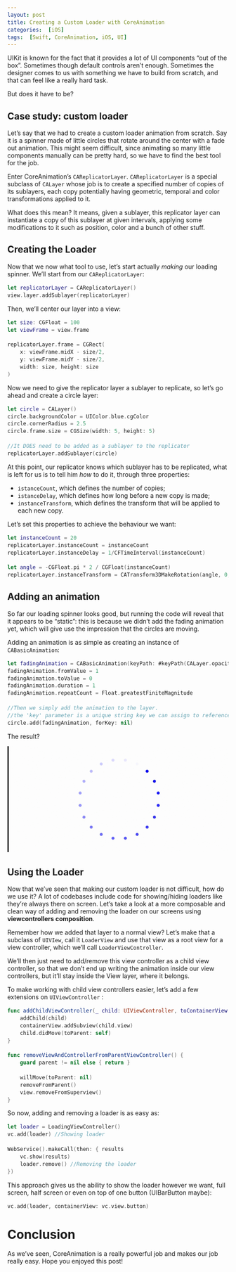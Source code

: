 ```yaml
---
layout: post
title: Creating a Custom Loader with CoreAnimation
categories:  [iOS]
tags:  [Swift, CoreAnimation, iOS, UI]
---
```


UIKit is known for the fact that it provides a lot of UI components “out of the box”. Sometimes though default controls aren’t enough. Sometimes the designer comes to us with something we have to build from scratch, and that can feel like a really hard task.

But does it have to be?

## Case study: custom loader

Let’s say that we had to create a custom loader animation from scratch. Say it is a spinner made of little circles that rotate around the center with a fade out animation. This might seem difficult, since animating so many little components manually can be pretty hard, so we have to find the best tool for the job.

Enter CoreAnimation’s `CAReplicatorLayer`.
`CAReplicatorLayer` is a special subclass of `CALayer` whose job is to create a specified number of copies of its sublayers, each copy potentially having geometric, temporal and color transformations applied to it.

What does this mean? It means, given a sublayer, this replicator layer can instantiate a copy of this sublayer at given intervals, applying some modifications to it such as position, color and a bunch of other stuff.

## Creating the Loader

Now that we now what tool to use, let’s start actually *making* our loading spinner. We’ll start from our `CAReplicatorLayer`:

```swift
let replicatorLayer = CAReplicatorLayer()
view.layer.addSublayer(replicatorLayer)
```

Then, we’ll center our layer into a view:

```swift
let size: CGFloat = 100
let viewFrame = view.frame

replicatorLayer.frame = CGRect(
    x: viewFrame.midX - size/2,
    y: viewFrame.midY - size/2,
    width: size, height: size
)
```

Now we need to give the replicator layer a sublayer to replicate, so let’s go ahead and create a circle layer:

```swift
let circle = CALayer()
circle.backgroundColor = UIColor.blue.cgColor
circle.cornerRadius = 2.5
circle.frame.size = CGSize(width: 5, height: 5)

//It DOES need to be added as a sublayer to the replicator
replicatorLayer.addSublayer(circle)
```

At this point, our replicator knows which sublayer has to be replicated, what is left for us is to tell him *how* to do it, through three properties: 
- `istanceCount`, which defines the number of copies;
- `istanceDelay`, which defines how long before a new copy is made;
- `instanceTransform`, which defines the transform that will be applied to each new copy.

Let’s set this properties to achieve the behaviour we want:

```swift
let instanceCount = 20
replicatorLayer.instanceCount = instanceCount
replicatorLayer.instanceDelay = 1/CFTimeInterval(instanceCount)

let angle = -CGFloat.pi * 2 / CGFloat(instanceCount)
replicatorLayer.instanceTransform = CATransform3DMakeRotation(angle, 0, 0, 1)
```

## Adding an animation

So far our loading spinner looks good, but running the code will reveal that it appears to be “static”: this is because we didn’t add the fading animation yet, which will give use the impression that the circles are moving.

Adding an animation is as simple as creating an instance of `CABasicAnimation`:

```swift
let fadingAnimation = CABasicAnimation(keyPath: #keyPath(CALayer.opacity))
fadingAnimation.fromValue = 1
fadingAnimation.toValue = 0
fadingAnimation.duration = 1
fadingAnimation.repeatCount = Float.greatestFiniteMagnitude

//Then we simply add the animation to the layer.
//the 'key' parameter is a unique string key we can assign to reference the animation later.
circle.add(fadingAnimation, forKey: nil)
```

The result?

![](/img/LoaderCoreAnimation.gif)

## Using the Loader

Now that we’ve seen that making our custom loader is not difficult, how do we use it?
A lot of codebases include code for showing/hiding loaders like they’re always there on screen. Let’s take a look at a more composable and clean way of adding and removing the loader on our screens using **viewcontrollers composition**. 

Remember how we added that layer to a normal view? Let’s make that a subclass of `UIVIew`, call it `LoaderView` and use that view as a root view for a view controller, which we’ll call `LoaderViewController`.

We’ll then just need to add/remove this view controller as a child view controller, so that we don’t end up writing the animation inside our view controllers, but it’ll stay inside the View layer, where it belongs.

To make working with child view controllers easier, let’s add a few extensions on `UIViewController` :

```swift
func addChildViewController(_ child: UIViewController, toContainerView containerView: UIView) {
    addChild(child)
    containerView.addSubview(child.view)
    child.didMove(toParent: self)
}
    
func removeViewAndControllerFromParentViewController() {
    guard parent != nil else { return }
        
    willMove(toParent: nil)
    removeFromParent()
    view.removeFromSuperview()
}
```

So now, adding and removing a loader is as easy as:

```swift
let loader = LoadingViewController()
vc.add(loader) //Showing loader

WebService().makeCall(then: { results
	vc.show(results)
	loader.remove() //Removing the loader
})
```

This approach gives us the ability to show the loader however we want, full screen, half screen or even on top of one button (UIBarButton maybe):

```swift
vc.add(loader, containerView: vc.view.button)
```


# Conclusion

As we’ve seen, CoreAnimation is a really powerful job and makes our job really easy. Hope you enjoyed this post!
